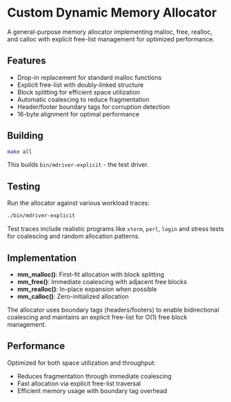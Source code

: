 # Custom Dynamic Memory Allocator

A general-purpose memory allocator implementing malloc, free, realloc, and calloc with explicit free-list management for optimized performance.

## Features

- Drop-in replacement for standard malloc functions
- Explicit free-list with doubly-linked structure
- Block splitting for efficient space utilization  
- Automatic coalescing to reduce fragmentation
- Header/footer boundary tags for corruption detection
- 16-byte alignment for optimal performance

## Building

```bash
make all
```

This builds `bin/mdriver-explicit` - the test driver.

## Testing

Run the allocator against various workload traces:

```bash
./bin/mdriver-explicit
```

Test traces include realistic programs like `xterm`, `perl`, `login` and stress tests for coalescing and random allocation patterns.

## Implementation

- **mm_malloc()**: First-fit allocation with block splitting
- **mm_free()**: Immediate coalescing with adjacent free blocks  
- **mm_realloc()**: In-place expansion when possible
- **mm_calloc()**: Zero-initialized allocation

The allocator uses boundary tags (headers/footers) to enable bidirectional coalescing and maintains an explicit free-list for O(1) free block management.

## Performance

Optimized for both space utilization and throughput:
- Reduces fragmentation through immediate coalescing
- Fast allocation via explicit free-list traversal
- Efficient memory usage with boundary tag overhead 